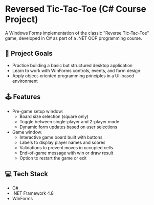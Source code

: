 # Reversed Tic-Tac-Toe (C# Course Project)

A Windows Forms implementation of the classic "Reverse Tic-Tac-Toe" game, developed in C# as part of a .NET OOP programming course.

## 🎯 Project Goals
- Practice building a basic but structured desktop application
- Learn to work with WinForms controls, events, and form design
- Apply object-oriented programming principles in a UI-based environment

## 🕹 Features
- Pre-game setup window:
  - Board size selection (square only)
  - Toggle between single-player and 2-player mode
  - Dynamic form updates based on user selections
- Game window:
  - Interactive game board built with buttons
  - Labels to display player names and scores
  - Validations to prevent moves in occupied cells
  - End-of-game message with win or draw result
  - Option to restart the game or exit

## 💻 Tech Stack
- C#
- .NET Framework 4.8
- WinForms
